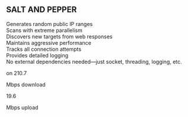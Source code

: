 ## SALT AND PEPPER

Generates random public IP ranges<br>
Scans with extreme parallelism<br>
Discovers new targets from web responses<br>
Maintains aggressive performance<br>
Tracks all connection attempts<br>
Provides detailed logging<br>
No external dependencies needed—just socket, threading, logging, etc.<br>



on
210.7

Mbps download

19.6

Mbps upload
